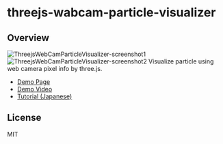 # threejs-wabcam-particle-visualizer
## Overview
![ThreejsWebCamParticleVisualizer-screenshot1](https://user-images.githubusercontent.com/9309605/101939127-e945f800-3c27-11eb-8ab1-768e9a9ba027.jpg)
![ThreejsWebCamParticleVisualizer-screenshot2](https://user-images.githubusercontent.com/9309605/101939211-04b10300-3c28-11eb-8682-5d609c4da582.jpg)
Visualize particle using web camera pixel info by three.js.
- [Demo Page](https://followthedarkside.github.io/threejs-webcam-particle-visualizer/)
- [Demo Video](https://youtu.be/OZF_0a6Vj3c)
- [Tutorial (Japanese)](https://note.com/thedesignium/n/n9f3c838cc7b7)

## License
MIT